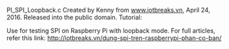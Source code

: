  PI_SPI_Loopback.c 
 Created by Kenny from www.iotbreaks.vn, April 24, 2016.
 Released into the public domain.
 Tutorial: 

Use for testing SPI on Raspberry Pi with loopback mode. For full articles, refer this link: http://iotbreaks.vn/dung-spi-tren-raspberrypi-phan-co-ban/


